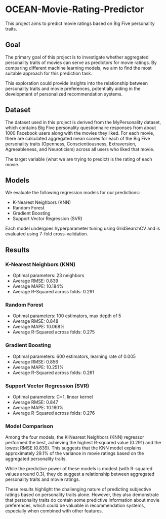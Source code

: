 # OCEAN-Movie-Rating-Predictor
This project aims to predict movie ratings based on Big Five personality traits.

## Goal
The primary goal of this project is to investigate whether aggregated personality traits of movies can serve as predictors for movie ratings. By comparing different machine learning models, we aim to find the most suitable approach for this prediction task.

This exploration could provide insights into the relationship between personality traits and movie preferences, potentially aiding in the development of personalized recommendation systems.

## Dataset
The dataset used in this project is derived from the MyPersonality dataset, which contains Big Five personality questionnaire responses from about 1000 Facebook users along with the movies they liked. For each movie, there are calculated aggregated mean scores for each of the Big Five personality traits (Openness, Conscientiousness, Extraversion, Agreeableness, and Neuroticism) across all users who liked that movie.

The target variable (what we are trying to predict) is the rating of each movie.

## Models
We evaluate the following regression models for our predictions:
- K-Nearest Neighbors (KNN)
- Random Forest
- Gradient Boosting
- Support Vector Regression (SVR)

Each model undergoes hyperparameter tuning using GridSearchCV and is evaluated using 7-fold cross-validation.

## Results
### K-Nearest Neighbors (KNN)
- Optimal parameters: 23 neighbors
- Average RMSE: 0.839
- Average MAPE: 10.184%
- Average R-Squared across folds: 0.291
  
### Random Forest
- Optimal parameters: 100 estimators, max depth of 5
- Average RMSE: 0.848
- Average MAPE: 10.068%
- Average R-Squared across folds: 0.275

### Gradient Boosting
- Optimal parameters: 600 estimators, learning rate of 0.005
- Average RMSE: 0.856
- Average MAPE: 10.251%
- Average R-Squared across folds: 0.261

### Support Vector Regression (SVR)
- Optimal parameters: C=1, linear kernel
- Average RMSE: 0.847
- Average MAPE: 10.160%
- Average R-Squared across folds: 0.276

### Model Comparison

Among the four models, the K-Nearest Neighbors (KNN) regressor performed the best, achieving the highest R-squared value (0.291) and the lowest RMSE (0.839). This suggests that the KNN model explains approximately 29.1% of the variance in movie ratings based on the aggregated personality traits.

While the predictive power of these models is modest (with R-squared values around 0.3), they do suggest a relationship between aggregated personality traits and movie ratings.

These results highlight the challenging nature of predicting subjective ratings based on personality traits alone. However, they also demonstrate that personality traits do contain some predictive information about movie preferences, which could be valuable in recommendation systems, especially when combined with other features.
